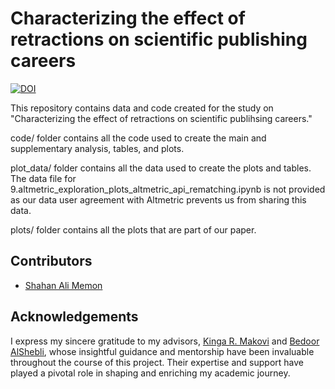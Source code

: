 # Characterizing the effect of retractions on scientific publishing careers

[![DOI](https://zenodo.org/badge/634166007.svg)](https://zenodo.org/badge/latestdoi/634166007)


This repository contains data and code created for the study on "Characterizing the effect of retractions on scientific publihsing careers."

code/ folder contains all the code used to create the main and supplementary analysis, tables, and plots.

plot_data/ folder contains all the data used to create the plots and tables. The data file for 9.altmetric_exploration_plots_altmetric_api_rematching.ipynb is not provided as our data user agreement with Altmetric prevents us from sharing this data.

plots/ folder contains all the plots that are part of our paper.

## Contributors
- [Shahan Ali Memon](samemon@uw.edu)

## Acknowledgements
I express my sincere gratitude to my advisors, [Kinga R. Makovi](km2537@nyu.edu) and [Bedoor AlShebli](bedoor@nyu.edu), whose insightful guidance and mentorship have been invaluable throughout the course of this project. Their expertise and support have played a pivotal role in shaping and enriching my academic journey.

